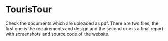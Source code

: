 # TourisTour
Check the documents which are uploaded as pdf.
There are two files, the first one is the requirements and design and the second one is a final report with screenshots and source code of the website
